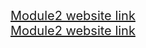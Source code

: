 <!DOCTYPE>
<html>
<head>
  
  
</head>
<body>
<a style="font-size:20px;" href="https://mariemdias.github.io/coursera-test/module2-solution/index.html">Module2 website link</a><br>
<a style="font-size:20px;" href="https://mariemdias.github.io/coursera-test/module3-solution/boot.html">Module2 website link</a>
</body>
</html>
